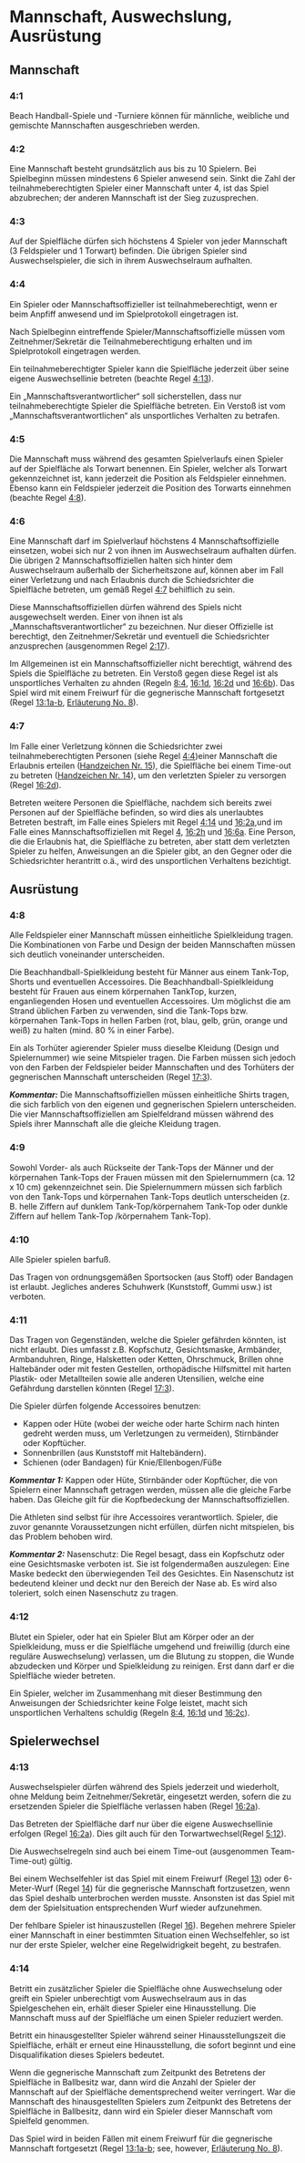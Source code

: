 # Mannschaft, Auswechslung, Ausrüstung

## Mannschaft

### 4:1
Beach Handball-Spiele und -Turniere können für männliche, weibliche
und gemischte Mannschaften ausgeschrieben werden.

### 4:2
Eine Mannschaft besteht grundsätzlich aus bis zu 10 Spielern. Bei
Spielbeginn müssen mindestens 6 Spieler anwesend sein. Sinkt die
Zahl der teilnahmeberechtigten Spieler einer Mannschaft unter 4, ist
das Spiel abzubrechen; der anderen Mannschaft ist der Sieg
zuzusprechen.

### 4:3
Auf der Spielfläche dürfen sich höchstens 4 Spieler von jeder
Mannschaft (3 Feldspieler und 1 Torwart) befinden. Die übrigen
Spieler sind Auswechselspieler, die sich in ihrem Auswechselraum
aufhalten.

### 4:4
Ein Spieler oder Mannschaftsoffizieller ist teilnahmeberechtigt, wenn
er beim Anpfiff anwesend und im Spielprotokoll eingetragen ist.

Nach Spielbeginn eintreffende Spieler/Mannschaftsoffizielle müssen
vom Zeitnehmer/Sekretär die Teilnahmeberechtigung erhalten und im
Spielprotokoll eingetragen werden.

Ein teilnahmeberechtigter Spieler kann die Spielfläche jederzeit über
seine eigene Auswechsellinie betreten (beachte Regel [4:13](#4:13)).

Ein „Mannschaftsverantwortlicher“ soll sicherstellen, dass nur
teilnahmeberechtigte Spieler die Spielfläche betreten. Ein Verstoß ist
vom „Mannschaftsverantwortlichen“ als unsportliches Verhalten zu
betrafen. 

### 4:5 
Die Mannschaft muss während des gesamten Spielverlaufs einen
Spieler auf der Spielfläche als Torwart benennen. Ein Spieler, welcher
als Torwart gekennzeichnet ist, kann jederzeit die Position als
Feldspieler einnehmen. Ebenso kann ein Feldspieler jederzeit die
Position des Torwarts einnehmen (beachte Regel [4:8](#4:8)).

### 4:6 
Eine Mannschaft darf im Spielverlauf höchstens
4 Mannschaftsoffizielle einsetzen, wobei sich nur 2 von ihnen im
Auswechselraum aufhalten dürfen. Die übrigen
2 Mannschaftsoffiziellen halten sich hinter dem Auswechselraum
außerhalb der Sicherheitszone auf, können aber im Fall einer
Verletzung und nach Erlaubnis durch die Schiedsrichter die
Spielfläche betreten, um gemäß Regel [4:7](#4:7) behilflich zu sein.

Diese Mannschaftsoffiziellen dürfen während des Spiels nicht
ausgewechselt werden. Einer von ihnen ist als
„Mannschaftsverantwortlicher“ zu bezeichnen. Nur dieser Offizielle ist
berechtigt, den Zeitnehmer/Sekretär und eventuell die Schiedsrichter
anzusprechen (ausgenommen Regel [2:17](#2:17)).

Im Allgemeinen ist ein Mannschaftsoffizieller nicht berechtigt,
während des Spiels die Spielfläche zu betreten. Ein Verstoß gegen
diese Regel ist als unsportliches Verhalten zu ahnden (Regeln [8:4](#8:4), [16:1d](#16:1), [16:2d](#16:2) und [16:6b](#16:6)). Das Spiel wird mit einem Freiwurf für die
gegnerische Mannschaft fortgesetzt (Regel [13:1a-b](#13:1), [Erläuterung No. 8](#8.-unterbrechung-durch-den-zeitnehmer)).

### 4:7 
Im Falle einer Verletzung können die Schiedsrichter zwei
teilnahmeberechtigten Personen (siehe Regel [4:4](#4:4))einer Mannschaft
die Erlaubnis erteilen ([Handzeichen Nr. 15](#14---time-out)), die Spielfläche bei einem
Time-out zu betreten ([Handzeichen Nr. 14](#14---time-out)), um den verletzten Spieler
zu versorgen (Regel [16:2d](#16:2)).

Betreten weitere Personen die Spielfläche, nachdem sich bereits zwei
Personen auf der Spielfläche befinden, so wird dies als unerlaubtes
Betreten bestraft, im Falle eines Spielers mit Regel [4:14](#4:14) und [16:2a](#16:2),und im Falle eines Mannschaftsoffiziellen mit Regel [4](#4:1), [16:2h](#16:2) und [16:6a](#16:6).  Eine Person, die die Erlaubnis hat, die Spielfläche zu betreten,
aber statt dem verletzten Spieler zu helfen, Anweisungen an die
Spieler gibt, an den Gegner oder die Schiedsrichter herantritt o.ä.,
wird des unsportlichen Verhaltens bezichtigt.

## Ausrüstung

### 4:8
Alle Feldspieler einer Mannschaft müssen einheitliche Spielkleidung
tragen. Die Kombinationen von Farbe und Design der beiden
Mannschaften müssen sich deutlich voneinander unterscheiden.

Die Beachhandball-Spielkleidung  besteht für Männer aus einem Tank-Top, Shorts und eventuellen Accessoires. Die Beachhandball-Spielkleidung besteht für Frauen aus einem körpernahen TankTop, kurzen, enganliegenden Hosen und eventuellen Accessoires. Um möglichst die am Strand üblichen Farben zu verwenden, sind die Tank-Tops bzw. körpernahen Tank-Tops in hellen Farben
(rot, blau, gelb, grün, orange und weiß) zu halten (mind. 80 % in einer Farbe).

Ein als Torhüter agierender Spieler muss dieselbe Kleidung (Design
und Spielernummer) wie seine Mitspieler tragen. Die Farben müssen
sich jedoch von den Farben der Feldspieler beider Mannschaften und
des Torhüters der gegnerischen Mannschaft unterscheiden (Regel [17:3](#17:3)).

***Kommentar:***
Die Mannschaftsoffiziellen müssen einheitliche Shirts tragen, die sich
farblich von den eigenen und gegnerischen Spielern unterscheiden. Die vier Mannschaftsoffiziellen am Spielfeldrand müssen während des Spiels
ihrer Mannschaft alle die gleiche Kleidung tragen. 

### 4:9 
Sowohl Vorder- als auch Rückseite der Tank-Tops der Männer und der körpernahen Tank-Tops der Frauen müssen mit den Spielernummern (ca. 12 x 10 cm) gekennzeichnet sein. Die Spielernummern müssen sich farblich von den Tank-Tops und körpernahen Tank-Tops deutlich unterscheiden (z. B. helle Ziffern auf dunklem Tank-Top/körpernahem Tank-Top oder dunkle Ziffern auf hellem Tank-Top /körpernahem Tank-Top).

### 4:10
Alle Spieler spielen barfuß.

Das Tragen von ordnungsgemäßen Sportsocken (aus Stoff) oder
Bandagen ist erlaubt. Jegliches anderes Schuhwerk (Kunststoff,
Gummi usw.) ist verboten. 

### 4:11
Das Tragen von Gegenständen, welche die Spieler gefährden
könnten, ist nicht erlaubt. Dies umfasst z.B. Kopfschutz,
Gesichtsmaske, Armbänder, Armbanduhren, Ringe, Halsketten oder
Ketten, Ohrschmuck, Brillen ohne Haltebänder oder mit festen
Gestellen, orthopädische Hilfsmittel mit harten Plastik- oder
Metallteilen sowie alle anderen Utensilien, welche eine Gefährdung
darstellen könnten (Regel [17:3](#17:3)).

Die Spieler dürfen folgende Accessoires benutzen:
- Kappen oder Hüte (wobei der weiche oder harte Schirm nach hinten
gedreht werden muss, um Verletzungen zu vermeiden),
Stirnbänder oder Kopftücher.
- Sonnenbrillen (aus Kunststoff mit Haltebändern).
- Schienen (oder Bandagen) für Knie/Ellenbogen/Füße

***Kommentar 1:***
Kappen oder Hüte, Stirnbänder oder Kopftücher, die von Spielern einer
Mannschaft getragen werden, müssen alle die gleiche Farbe haben. Das
Gleiche gilt für die Kopfbedeckung der Mannschaftsoffiziellen.

Die Athleten sind selbst für ihre Accessoires verantwortlich. Spieler, die
zuvor genannte Voraussetzungen nicht erfüllen, dürfen nicht mitspielen, bis
das Problem behoben wird.

***Kommentar 2:***
Nasenschutz: Die Regel besagt, dass ein Kopfschutz oder eine
Gesichtsmaske verboten ist. Sie ist folgendermaßen auszulegen: Eine
Maske bedeckt den überwiegenden Teil des Gesichtes. Ein Nasenschutz
ist bedeutend kleiner und deckt nur den Bereich der Nase ab. Es wird also
toleriert, solch einen Nasenschutz zu tragen.

### 4:12 
Blutet ein Spieler, oder hat ein Spieler Blut am Körper oder an der
Spielkleidung, muss er die Spielfläche umgehend und freiwillig (durch
eine reguläre Auswechselung) verlassen, um die Blutung zu stoppen,
die Wunde abzudecken und Körper und Spielkleidung zu reinigen.
Erst dann darf er die Spielfläche wieder betreten.

Ein Spieler, welcher im Zusammenhang mit dieser Bestimmung den
Anweisungen der Schiedsrichter keine Folge leistet, macht sich
unsportlichen Verhaltens schuldig (Regeln [8:4](#8:4), [16:1d](#16:1) und [16:2c](#16:2)).

## Spielerwechsel

### 4:13 
Auswechselspieler dürfen während des Spiels jederzeit und
wiederholt, ohne Meldung beim Zeitnehmer/Sekretär, eingesetzt
werden, sofern die zu ersetzenden Spieler die Spielfläche verlassen
haben (Regel [16:2a](#16:2)).

Das Betreten der Spielfläche darf nur über die eigene Auswechsellinie
erfolgen (Regel [16:2a](#16:2)). Dies gilt auch für den Torwartwechsel(Regel [5:12](#5:12)).

Die Auswechselregeln sind auch bei einem Time-out (ausgenommen
Team-Time-out) gültig.

Bei einem Wechselfehler ist das Spiel mit einem Freiwurf
(Regel [13](#13:1)) oder 6-Meter-Wurf (Regel [14](#14:1)) für die gegnerische Mannschaft
fortzusetzen, wenn das Spiel deshalb unterbrochen werden musste.
Ansonsten ist das Spiel mit dem der Spielsituation entsprechenden
Wurf wieder aufzunehmen.

Der fehlbare Spieler ist hinauszustellen (Regel [16](#16:1)). Begehen mehrere
Spieler einer Mannschaft in einer bestimmten Situation einen
Wechselfehler, so ist nur der erste Spieler, welcher eine
Regelwidrigkeit begeht, zu bestrafen.

### 4:14 
Betritt ein zusätzlicher Spieler die Spielfläche ohne Auswechselung
oder greift ein Spieler unberechtigt vom Auswechselraum aus in das
Spielgeschehen ein, erhält dieser Spieler eine Hinausstellung. Die Mannschaft muss auf der Spielfläche um einen Spieler reduziert
werden.

Betritt ein hinausgestellter Spieler während seiner Hinausstellungszeit
die Spielfläche, erhält er erneut eine Hinausstellung, die sofort beginnt und eine Disqualifikation dieses Spielers bedeutet.

Wenn die gegnerische Mannschaft zum Zeitpunkt des Betretens der
Spielfläche in Ballbesitz war, dann wird die Anzahl der Spieler der
Mannschaft auf der Spielfläche dementsprechend weiter verringert.
War die Mannschaft des hinausgestellten Spielers zum Zeitpunkt des
Betretens der Spielfläche in Ballbesitz, dann wird ein Spieler dieser
Mannschaft vom Spielfeld genommen.

Das Spiel wird in beiden Fällen mit einem Freiwurf für die gegnerische
Mannschaft fortgesetzt (Regel [13:1a-b](#13:1); see, however, [Erläuterung No. 8](#8.-unterbrechung-durch-den-zeitnehmer)).
